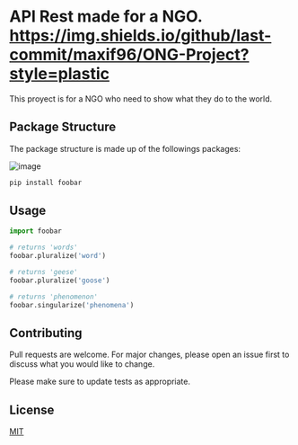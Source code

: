 # API Rest made for a NGO. https://img.shields.io/github/last-commit/maxif96/ONG-Project?style=plastic

This proyect is for a NGO who need to show what they do to the world.

## Package Structure

The package structure is made up of the followings packages:

![image](https://user-images.githubusercontent.com/87986166/189927036-096b4e5d-6d52-4898-821c-2551117082ad.png)

```bash
pip install foobar
```

## Usage

```python
import foobar

# returns 'words'
foobar.pluralize('word')

# returns 'geese'
foobar.pluralize('goose')

# returns 'phenomenon'
foobar.singularize('phenomena')
```

## Contributing
Pull requests are welcome. For major changes, please open an issue first to discuss what you would like to change.

Please make sure to update tests as appropriate.

## License
[MIT](https://choosealicense.com/licenses/mit/)
